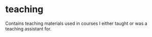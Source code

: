 # teaching
Contains teaching materials used in courses I either taught or was a teaching assistant for.
